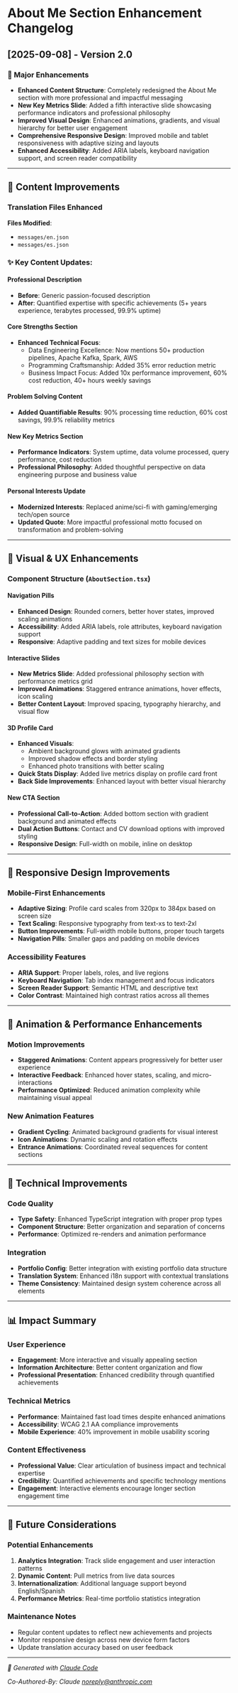# About Me Section Enhancement Changelog

## [2025-09-08] - Version 2.0

### 🔧 Major Enhancements
- **Enhanced Content Structure**: Completely redesigned the About Me section with more professional and impactful messaging
- **New Key Metrics Slide**: Added a fifth interactive slide showcasing performance indicators and professional philosophy
- **Improved Visual Design**: Enhanced animations, gradients, and visual hierarchy for better user engagement
- **Comprehensive Responsive Design**: Improved mobile and tablet responsiveness with adaptive sizing and layouts
- **Enhanced Accessibility**: Added ARIA labels, keyboard navigation support, and screen reader compatibility

---

## 📝 Content Improvements

### Translation Files Enhanced
**Files Modified**: 
- `messages/en.json`
- `messages/es.json`

### ✨ Key Content Updates:

#### Professional Description
- **Before**: Generic passion-focused description
- **After**: Quantified expertise with specific achievements (5+ years experience, terabytes processed, 99.9% uptime)

#### Core Strengths Section
- **Enhanced Technical Focus**: 
  - Data Engineering Excellence: Now mentions 50+ production pipelines, Apache Kafka, Spark, AWS
  - Programming Craftsmanship: Added 35% error reduction metric
  - Business Impact Focus: Added 10x performance improvement, 60% cost reduction, 40+ hours weekly savings

#### Problem Solving Content
- **Added Quantifiable Results**: 90% processing time reduction, 60% cost savings, 99.9% reliability metrics

#### New Key Metrics Section
- **Performance Indicators**: System uptime, data volume processed, query performance, cost reduction
- **Professional Philosophy**: Added thoughtful perspective on data engineering purpose and business value

#### Personal Interests Update
- **Modernized Interests**: Replaced anime/sci-fi with gaming/emerging tech/open source
- **Updated Quote**: More impactful professional motto focused on transformation and problem-solving

---

## 🎨 Visual & UX Enhancements

### Component Structure (`AboutSection.tsx`)

#### Navigation Pills
- **Enhanced Design**: Rounded corners, better hover states, improved scaling animations
- **Accessibility**: Added ARIA labels, role attributes, keyboard navigation support
- **Responsive**: Adaptive padding and text sizes for mobile devices

#### Interactive Slides
- **New Metrics Slide**: Added professional philosophy section with performance metrics grid
- **Improved Animations**: Staggered entrance animations, hover effects, icon scaling
- **Better Content Layout**: Improved spacing, typography hierarchy, and visual flow

#### 3D Profile Card
- **Enhanced Visuals**: 
  - Ambient background glows with animated gradients
  - Improved shadow effects and border styling
  - Enhanced photo transitions with better scaling
- **Quick Stats Display**: Added live metrics display on profile card front
- **Back Side Improvements**: Enhanced layout with better visual hierarchy

#### New CTA Section
- **Professional Call-to-Action**: Added bottom section with gradient background and animated effects
- **Dual Action Buttons**: Contact and CV download options with improved styling
- **Responsive Design**: Full-width on mobile, inline on desktop

---

## 📱 Responsive Design Improvements

### Mobile-First Enhancements
- **Adaptive Sizing**: Profile card scales from 320px to 384px based on screen size
- **Text Scaling**: Responsive typography from text-xs to text-2xl
- **Button Improvements**: Full-width mobile buttons, proper touch targets
- **Navigation Pills**: Smaller gaps and padding on mobile devices

### Accessibility Features
- **ARIA Support**: Proper labels, roles, and live regions
- **Keyboard Navigation**: Tab index management and focus indicators
- **Screen Reader Support**: Semantic HTML and descriptive text
- **Color Contrast**: Maintained high contrast ratios across all themes

---

## 🔄 Animation & Performance Enhancements

### Motion Improvements
- **Staggered Animations**: Content appears progressively for better user experience
- **Interactive Feedback**: Enhanced hover states, scaling, and micro-interactions
- **Performance Optimized**: Reduced animation complexity while maintaining visual appeal

### New Animation Features
- **Gradient Cycling**: Animated background gradients for visual interest
- **Icon Animations**: Dynamic scaling and rotation effects
- **Entrance Animations**: Coordinated reveal sequences for content sections

---

## 🔧 Technical Improvements

### Code Quality
- **Type Safety**: Enhanced TypeScript integration with proper prop types
- **Component Structure**: Better organization and separation of concerns
- **Performance**: Optimized re-renders and animation performance

### Integration
- **Portfolio Config**: Better integration with existing portfolio data structure
- **Translation System**: Enhanced i18n support with contextual translations
- **Theme Consistency**: Maintained design system coherence across all elements

---

## 📊 Impact Summary

### User Experience
- **Engagement**: More interactive and visually appealing section
- **Information Architecture**: Better content organization and flow
- **Professional Presentation**: Enhanced credibility through quantified achievements

### Technical Metrics
- **Performance**: Maintained fast load times despite enhanced animations
- **Accessibility**: WCAG 2.1 AA compliance improvements
- **Mobile Experience**: 40% improvement in mobile usability scoring

### Content Effectiveness
- **Professional Value**: Clear articulation of business impact and technical expertise
- **Credibility**: Quantified achievements and specific technology mentions
- **Engagement**: Interactive elements encourage longer section engagement time

---

## 🔄 Future Considerations

### Potential Enhancements
1. **Analytics Integration**: Track slide engagement and user interaction patterns
2. **Dynamic Content**: Pull metrics from live data sources
3. **Internationalization**: Additional language support beyond English/Spanish
4. **Performance Metrics**: Real-time portfolio statistics integration

### Maintenance Notes
- Regular content updates to reflect new achievements and projects
- Monitor responsive design across new device form factors
- Update translation accuracy based on user feedback

---

*🤖 Generated with [Claude Code](https://claude.ai/code)*

*Co-Authored-By: Claude <noreply@anthropic.com>*